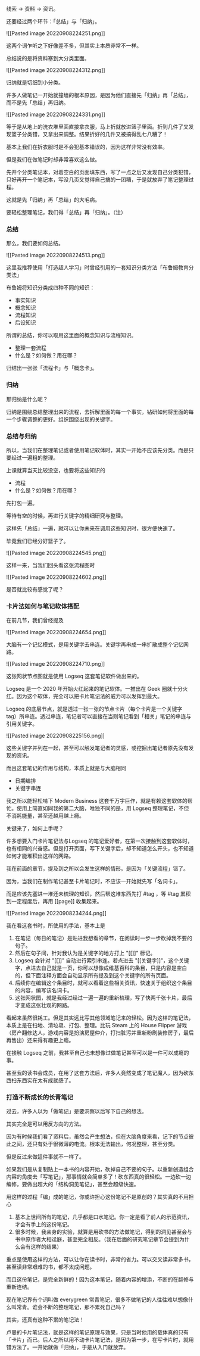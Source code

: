 线索 -> 资料 -> 资讯。

还要经过两个环节：「总结」与「归纳」。

![[Pasted image 20220908224251.png]]

这两个词乍听之下好像差不多，但其实上本质非常不一样。

总结说的是将资料塞到大分类里面。


![[Pasted image 20220908224312.png]]

归纳就是切细到小分类。

许多人做笔记一开始就撞墙的根本原因，是因为他们直接先「归纳」再「总结」，而不是先「总结」再归纳。

![[Pasted image 20220908224331.png]]

等于是从地上的洗衣堆里面直接拿衣服，马上折就放进篮子里面。折到几件了又发现篮子分类错，又拿出来调整。结果折好的几件又被搞得乱七八糟了！

基本上我们在折衣服时是不会犯基本错误的，因为这样非常没有效率。

但是我们在做笔记时却非常喜欢这么做。

先开个分类笔记本，对着空白的页面填东西，写了一点之后又发现自己分类犯错，只好再开一个笔记本，写没几页又觉得自己搞的一团糟，于是就放弃了笔记整理过程。

这就是先「归纳」再「总结」的大毛病。

要轻松整理笔记，我们得「总结」再「归纳」。（注）

### 总结

那么，我们要如何总结。

![[Pasted image 20220908224513.png]]

这里我推荐使用「打造超人学习」时曾经引用的一套知识分类方法「布鲁姆教育分类法」

布鲁姆将知识分类成四种不同的知识：

* 事实知识
* 概念知识
* 流程知识
* 后设知识

所谓的总结，你可以取用这里面的概念知识与流程知识。

* 整理一套流程
* 什么是？如何做？用在哪？

归结出一张张「流程卡」与「概念卡」。

### 归纳

那归纳是什么呢？

归纳是围绕总结整理出来的流程，去拆解里面的每一个事实，钻研如何将里面的每一个步骤调整的更好。组织围绕出现的关键字。


### 总结与归纳

所以，当我们在整理笔记或者使用笔记软体时，其实一开始不应该先分类。而是只要经过一遍粗的整理。

上课就算当天比较没空，也要将这些知识的

-  流程
-   什么是？如何做？用在哪？

先打包一遍。

等待有空的时候，再进行关键字的精细研究与整理。

这样先「总结」一遍，就可以让你未来在调用这些知识时，很方便快速了。

毕竟我们已经分好篮子了。

![[Pasted image 20220908224545.png]]

这样一来，当我们回头看这张流程图时


![[Pasted image 20220908224602.png]]

是否就比较有感觉了呢？

### 卡片法如何与笔记软体搭配

在前几节，我们曾经提及

![[Pasted image 20220908224654.png]]

大脑有一个记忆模式，是用关键字去串连。关键字再串成一串扩散成整个记忆网路。

![[Pasted image 20220908224710.png]]

这张网状节点图就是使用 Logseq 这套笔记软件做出来的。

Logseq 是一个 2020 年开始火红起来的笔记软体。一推出在 Geek 圈就十分火红。因为这个软体，完全可以把卡片笔记法的威力可以发挥到最大。

Logseq 的底层节点，就是透过一张一张的节点卡片（每个卡片是一个关键字 tag）所串连。透过串连，笔记者可以直接在当则笔记看到「相关」笔记的串连与引用关键字。

![[Pasted image 20220908225156.png]]

这些关键字并列在一起，甚至可以触发笔记者的灵感，或挖掘出笔记者原先没有发现的资讯。

而且这套笔记的作用与结构，本质上就是与大脑相同

* 日期编排
* 关键字串连

我之所以能轻松啃下 Modern Business 这套千万字巨作，就是有赖这套软体的帮忙。使用上简直如同我的第二大脑，唯独不同的是，用 Logseq 整理笔记，不但不消耗能量，甚至还越用越上瘾。

关键来了，如何上手呢？

许多想要入门卡片笔记法与Logseq 的笔记爱好者，在第一次接触到这套软体时，也有相同的兴奋感。但是打开页面，写下关键字后，却不知道怎么开头，也不知道如何才能堆积出这样的网路。

我在前面的章节，提及到之所以会发生这样的情形。是因为「关键流程」错了。

因为，当我们在制作笔记甚至卡片笔记时，不应该一开始就先写「名词卡」。

而是应该先塞进一堆还未梳理的知识，然后帮这堆东西先打 #tag ，等 #tag 累积到一定程度后，再用 [[page]] 收集起来。

![[Pasted image 20220908234244.png]]

我在看这套书时，所使用的手法，基本上是

1. 在笔记（每日的笔记）是贴进我想看的章节，在阅读时一步一步砍掉我不要的句子。
2. 然后在句子间，针对我认为是关键字的地方打上 "[[]]" 标记。
3. Logseq 会针对 "[[]]"  自动进行索引串连。若点进去 "[[关键字]]"，这个关键字，点进去自己就是一页，你可以想像成维基百科的条目，只是内容是空白的，但下面注释方面会自动显示所有提及到这个关键字的所有页面。
4. 后续你在编辑这个条目时，就可以看着这些相关资讯，快速关于组织这个条目的内容，编写该名词卡。
5. 这张网状图，就是我经过经过一遍一遍的重新梳理，写了快两千张卡片，最后才变成这张壮观的网路。

看起来虽然很耗工。但是其实远比写其他领域笔记来的轻松。因为这样的笔记法，本质上是在扫地、清垃圾、打包、整理。比玩 Steam 上的 House Flipper 游戏（房产翻修达人，游戏内容是扮演房屋仲介，打扫脏污并重新粉刷装修房子，最后再售出）还来得有趣更上瘾。

在接触 Logseq 之前，我甚至自己也未想像过做笔记甚至可以是一件可以成瘾的事。

甚至我的读书会成员，在用了这套方法后，许多人竟然变成了笔记魔人，因为砍东西扫东西实在太有成就感了。

### 打造不断成长的长青笔记

过去，许多人以为「做笔记」是要洞察以后写下自己的想法。

其实完全是可以用反方向的方法。

因为有时候我们看了资料后，虽然会产生想法，但在大脑角度来看，记下的节点彼此之间，还只有处于很微薄的电流。根本无法输出，何况整理，甚至分类。

但是反过来做這件事就不一样了。

如果我们是从复制贴上一本书的内容开始，砍掉自己不要的句子。以重新创造组合内容的角度去「写笔记」，那事情就会简单多了！砍东西真的很轻松。一边砍一边编修，要做出超大的「结构洞见笔记」，甚至会超级快速。

用这样的过程「编」成的笔记，你或许担心这份笔记不是原创的？其实真的不用担心

1. 基本上世间所有的笔记，几乎都是口水笔记。你一定是看了前人的示范资讯，才会有手上的这份笔记。
2. 很多时候，我亲身的实验，就算是用砍书的方法做笔记，得到的洞见甚至会与书中原作者大相迳庭，甚至完全相反。（我在后面的研究笔记章节会提到为什么会有这样的结果）

重点是使用这样的方法，可以让你在读书时，非常的省力。可以交叉读非常多书，甚至读非常艰难的书，都不太成问题。

而且这份笔记，是完全新鲜的！因为这本笔记，随着内容的增添，不断的在翻修与重新连结。

现在笔记界有个词叫做 everygreen 常青笔记，很多不做笔记的人往往难以想像什么叫常青。谁会不断的整理笔记，那不累死自己吗？

其实，还真有这种不累的笔记法！

卢曼的卡片笔记法，就是这样的笔记原理与效果，只是当时他用的载体真的只有「卡片」而已。后人之所以用不动卡片笔记法，是因为第一步，在写卡片时，就用错方法了。一开始就做「归纳」，于是从入门就放弃。

